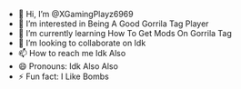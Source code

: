 - 👋 Hi, I’m @XGamingPlayz6969
- 👀 I’m interested in Being A Good Gorrila Tag Player
- 🌱 I’m currently learning How To Get Mods On Gorrila Tag
- 💞️ I’m looking to collaborate on Idk
- 📫 How to reach me Idk Also
- 😄 Pronouns: Idk Also Also
- ⚡ Fun fact: I Like Bombs

<!---
XGamingPlayz6969/XGamingPlayz6969 is a ✨ special ✨ repository because its `README.md` (this file) appears on your GitHub profile.
You can click the Preview link to take a look at your changes.
--->

